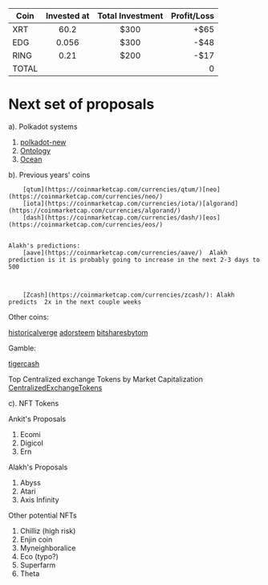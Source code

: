 | Coin   |      Invested at    |  Total Investment | Profit/Loss
|----------|:-------------:|:-----:| ---------:|
| XRT  | 60.2 | $300 | +$65 |
| EDG |  0.056   |   $300 | -$48 |
| RING | 0.21 |  $200 | -$17 |
| TOTAL | | | 0
    

# Next set of proposals

a). Polkadot systems


1. [polkadot-new](https://coinmarketcap.com/currencies/polkadot-new/)
2. [Ontology](https://coinmarketcap.com/currencies/ontology)
3. [Ocean](https://coinmarketcap.com/currencies/ocean-protocol/)

b). Previous years' coins
	

		[qtum](https://coinmarketcap.com/currencies/qtum/)[neo](https://coinmarketcap.com/currencies/neo/)
		[iota](https://coinmarketcap.com/currencies/iota/)[algorand](https://coinmarketcap.com/currencies/algorand/)
		[dash](https://coinmarketcap.com/currencies/dash/)[eos](https://coinmarketcap.com/currencies/eos/)


	Alakh's predictions:
		[aave](https://coinmarketcap.com/currencies/aave/)  Alakh prediction is it is probably going to increase in the next 2-3 days to 500



		[Zcash](https://coinmarketcap.com/currencies/zcash/): Alakh predicts  2x in the next couple weeks


Other coins:

[historical](https://coinmarketcap.com/historical/)[verge](https://coinmarketcap.com/currencies/verge/)
[ador](https://coinmarketcap.com/currencies/ardor/)[steem](https://coinmarketcap.com/currencies/steem/)
[bitshares](https://coinmarketcap.com/currencies/bitshares/)[bytom](https://coinmarketcap.com/currencies/bytom/)

Gamble: 

[tigercash](https://coinmarketcap.com/currencies/tigercash/)

Top Centralized exchange Tokens by Market Capitalization
[CentralizedExchangeTokens](https://coinmarketcap.com/view/centralized-exchange/)



c). NFT Tokens

Ankit's Proposals

1. Ecomi
2. Digicol
3. Ern


Alakh's Proposals

1. Abyss
2. Atari
3. Axis Infinity


Other potential NFTs

1. Chilliz (high risk)
2. Enjin coin
3. Myneighboralice
4. Eco (typo?)
5. Superfarm
6. Theta